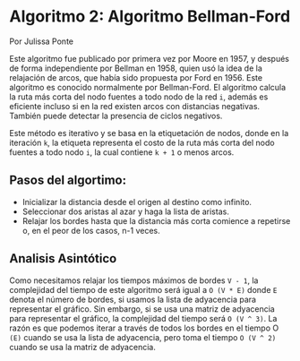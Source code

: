 # Algoritmo 2: Algoritmo Bellman-Ford
Por Julissa Ponte

Este algoritmo fue publicado por primera vez por Moore en 1957, y después de forma independiente por Bellman en 1958, quien usó la idea de la relajación de arcos, que había sido
propuesta por Ford en 1956. Este algoritmo es conocido normalmente por Bellman-Ford. El algoritmo calcula la ruta más corta del nodo fuentes a todo nodo de la red `i`, además es 
eficiente incluso si en la red existen arcos con distancias negativas. También puede detectar la presencia de ciclos negativos.

Este método es iterativo y se basa en la etiquetación de nodos, donde en la iteración `k`, la etiqueta representa el costo de la ruta más corta del nodo fuentes a todo nodo `i`, 
la cual contiene `k + 1` o menos arcos.

## Pasos del algortimo:
- Inicializar la distancia desde el origen al destino como infinito.
- Seleccionar dos aristas al azar y haga la lista de aristas.
- Relajar los bordes hasta que la distancia más corta comience a repetirse o, en el peor de los casos, n-1 veces.

## Analisis Asintótico
Como necesitamos relajar los tiempos máximos de bordes `V - 1`, la complejidad del tiempo de este algoritmo será igual a `O (V * E)` donde `E` denota el número de bordes, 
si usamos la lista de adyacencia para representar el gráfico. Sin embargo, si se usa una matriz de adyacencia para representar el gráfico, la complejidad del tiempo será `O (V ^ 3)`. La razón es que podemos iterar a través de todos los bordes en el tiempo O `(E)` cuando se usa la lista de adyacencia, pero toma el tiempo `O (V ^ 2)` cuando se usa la matriz
de adyacencia.
